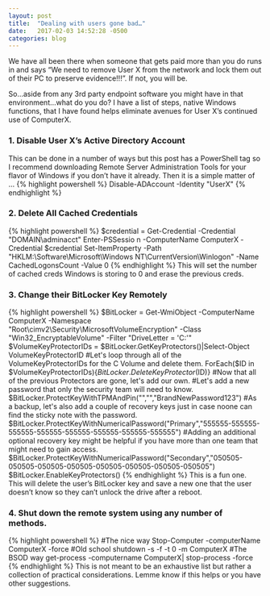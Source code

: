 ```yaml
---
layout: post
title:  "Dealing with users gone bad…"
date:   2017-02-03 14:52:28 -0500
categories: blog
---
```

We have all been there when someone that gets paid more than you do runs in and says “We need to remove User X from the network and lock them out of their PC to preserve evidence!!!”. If not, you will be.

So…aside from any 3rd party endpoint software you might have in that environment…what do you do? I have a list of steps, native Windows functions, that I have found helps eliminate avenues for User X’s continued use of ComputerX.

### 1. Disable User X’s Active Directory Account
This can be done in a number of ways but this post has a PowerShell tag so I recommend downloading Remote Server Administration Tools for your flavor of Windows if you don’t have it already. Then it is a simple matter of …
{% highlight powershell %} Disable-ADAccount -Identity "UserX" {% endhighlight %}
### 2. Delete All Cached Credentials
{% highlight powershell %}
$credential = Get-Credential -Credential "DOMAIN\adminacct"
Enter-PSSessio n -ComputerName ComputerX -Credential $credential
Set-ItemProperty -Path "HKLM:\Software\Microsoft\Windows NT\CurrentVersion\Winlogon" -Name CachedLogonsCount -Value 0
{% endhighlight %}
This will set the number of cached creds Windows is storing to 0 and erase the previous creds.
### 3. Change their BitLocker Key Remotely
{% highlight powershell %}
$BitLocker = Get-WmiObject -ComputerName ComputerX -Namespace "Root\cimv2\Security\MicrosoftVolumeEncryption" -Class "Win32_EncryptableVolume" -Filter "DriveLetter = 'C:'"
$VolumeKeyProtectorIDs = $BitLocker.GetKeyProtectors()|Select-Object VolumeKeyProtectorID
#Let's loop through all of the VolumeKeyProtectorIDs for the C Volume and delete them.
ForEach($ID in $VolumeKeyProtectorIDs){$BitLocker.DeleteKeyProtector($ID)}
#Now that all of the previous Protectors are gone, let's add our own.
#Let's add a new password that only the security team will need to know.
$BitLocker.ProtectKeyWithTPMAndPin("","","BrandNewPassword123")
#As a backup, let's also add a couple of recovery keys just in case noone can find the sticky note with the password.
$BitLocker.ProtectKeyWithNumericalPassword("Primary","555555-555555-555555-555555-555555-555555-555555-555555")
#Adding an additional optional recovery key might be helpful if you have more than one team that might need to gain access.
$BitLocker.ProtectKeyWithNumericalPassword("Secondary","050505-050505-050505-050505-050505-050505-050505-050505")
$BitLocker.EnableKeyProtectors()
{% endhighlight %}
This is a fun one. This will delete the user’s BitLocker key and save a new one that the user doesn’t know so they can’t unlock the drive after a reboot.
### 4. Shut down the remote system using any number of methods.
{% highlight powershell %}
#The nice way
Stop-Computer -computerName ComputerX -force
#Old school
shutdown -s -f -t 0 -m ComputerX
#The BSOD way
get-process -computername ComputerX| stop-process -force
{% endhighlight %}
This is not meant to be an exhaustive list but rather a collection of practical considerations. Lemme know if this helps or you have other suggestions.
